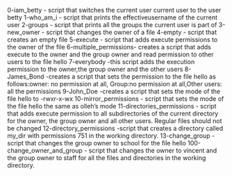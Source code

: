 0-iam_betty - script that switches the current user current user to the user betty
1-who_am_i - script that prints the effectiveusername of the current user
2-groups - script that prints all the groups the current user is part of
3-new_owner - script that changes the owner of a file
4-empty - script that creates an empty file
5-execute - script that adds execute permissions to the owner of the file
6-multiple_permissions- creates a script that adds execute to the owner and the group owner and read permission to other users to the file hello
7-everybody -this script adds the execution permission to the owner,the group owner and the other users
8-James_Bond -creates a script that sets the permission to the file hello as follows:owner: no permission at all, Group:no permission at all,Other users: all the permissions
9-John_Doe -creates a script that sets the mode of the file hello to -rwxr-x-wx
10-mirror_permissions -  script that sets the mode of the file hello the same as olleh’s mode
11-directories_permissions - script that adds execute permission to all subdirectories of the current directory for the owner, the group owner and all other users. Regular files should not be changed
12-directory_permissions -script that creates a directory called my_dir with permissions 751 in the working directory.
13-change_group -script that changes the group owner to school for the file hello
100-change_owner_and_group -  script that changes the owner to vincent and the group owner to staff for all the files and directories in the working directory.
